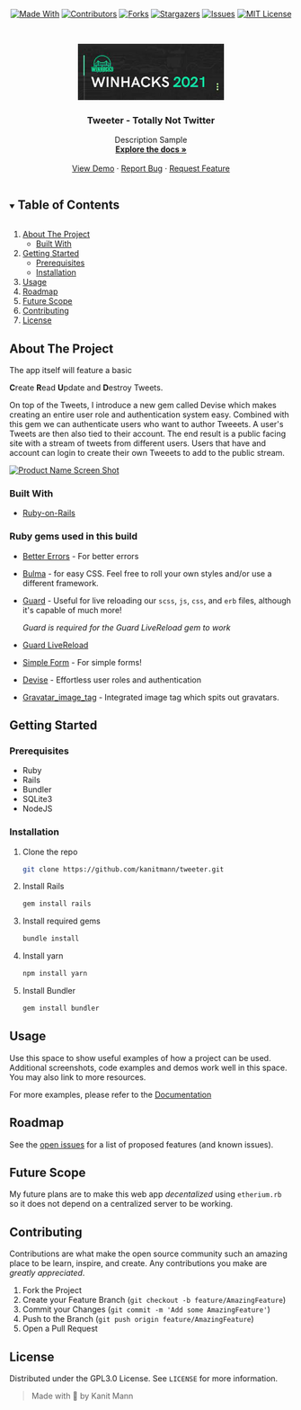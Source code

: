 <span style="display:block;text-align:center">


[![Made With][made-with-shield]][made-with-url]
[![Contributors][contributors-shield]][contributors-url]
[![Forks][forks-shield]][forks-url]
[![Stargazers][stars-shield]][stars-url]
[![Issues][issues-shield]][issues-url]
[![MIT License][license-shield]][license-url]

</span>

<!-- PROJECT LOGO -->
<br />
<p align="center">
  <a href="https://github.com/kanitmann/tweeter">
    <img src="./Assets/logo.jpg" alt="Logo" width="260" height="100">
  </a>

  <h3 align="center">Tweeter - Totally Not Twitter</h3>

  <p align="center">
    Description Sample
    <br />
    <a href="https://github.com/kanitmann/tweeter"><strong>Explore the docs »</strong></a>
    <br />
    <br />
    <a href="https://github.com/kanitmann/tweeter">View Demo</a>
    ·
    <a href="https://github.com/kanitmann/tweeter/issues">Report Bug</a>
    ·
    <a href="https://github.com/kanitmann/tweeter/issues">Request Feature</a>
  </p>
</p>

<!-- TABLE OF CONTENTS -->
<details open="open">
  <summary><h2 style="display: inline-block">Table of Contents</h2></summary>
  <ol>
    <li>
      <a href="#about-the-project">About The Project</a>
      <ul>
        <li><a href="#built-with">Built With</a></li>
      </ul>
    </li>
    <li>
      <a href="#getting-started">Getting Started</a>
      <ul>
        <li><a href="#prerequisites">Prerequisites</a></li>
        <li><a href="#installation">Installation</a></li>
      </ul>
    </li>
    <li><a href="#usage">Usage</a></li>
    <li><a href="#roadmap">Roadmap</a></li>
    <li><a href="#future-scope">Future Scope</a></li>
    <li><a href="#contributing">Contributing</a></li>
    <li><a href="#license">License</a></li>
  </ol>
</details>

<!-- ABOUT THE PROJECT -->

## About The Project

The app itself will feature a basic 

**C**reate
**R**ead
**U**pdate
and
**D**estroy Tweets. 

On top of the Tweets, I introduce a new gem called Devise which makes creating an entire user role and authentication system easy. Combined with this gem we can authenticate users who want to author Tweeets. A user's Tweets are then also tied to their account. The end result is a public facing site with a stream of tweets from different users. Users that have and account can login to create their own Tweeets to add to the public stream.

[![Product Name Screen Shot][product-screenshot]](https://example.com)

### Built With

- [Ruby-on-Rails](https://rubyonrails.org/)

### Ruby gems used in this build

- [Better Errors](https://rubygems.org/gems/better_errors) - For better errors

- [Bulma](https://github.com/joshuajansen/bulma-rails) - for easy CSS. Feel free to roll your own styles and/or use a different framework.

- [Guard](https://github.com/guard/guard) - Useful for live reloading our `scss`, `js`, `css`, and `erb` files, although it's capable of much more!

  *Guard is required for the Guard LiveReload gem to work*

- [Guard LiveReload](https://github.com/guard/guard-livereload)

- [Simple Form](https://github.com/plataformatec/simple_form) - For simple forms!

- [Devise](https://github.com/plataformatec/devise) - Effortless user roles and authentication

- [Gravatar_image_tag](https://github.com/mdeering/gravatar_image_tag) - Integrated image tag which spits out gravatars.
<!-- GETTING STARTED -->

## Getting Started



### Prerequisites

- Ruby
- Rails
- Bundler
- SQLite3
- NodeJS
  

### Installation

1. Clone the repo
   ```bash
   git clone https://github.com/kanitmann/tweeter.git
   ```
2. Install Rails
   ```bash
   gem install rails
   ```
3. Install required gems
   ```bash
   bundle install
   ```
4. Install yarn
    ```bash
    npm install yarn
    ```
5. Install Bundler
   ```bash
   gem install bundler
   ```

<!-- USAGE EXAMPLES -->

## Usage

Use this space to show useful examples of how a project can be used. Additional screenshots, code examples and demos work well in this space. You may also link to more resources.

For more examples, please refer to the [Documentation](https://example.com)

<!-- ROADMAP -->

## Roadmap

See the [open issues](https://github.com/kanitmann/tweeter/issues) for a list of proposed features (and known issues).

<!-- CONTRIBUTING -->

## Future Scope

My future plans are to make this web app *decentalized* using `etherium.rb` so it does not depend on a centralized server to be working.

## Contributing

Contributions are what make the open source community such an amazing place to be learn, inspire, and create. Any contributions you make are *greatly appreciated*.

1. Fork the Project
2. Create your Feature Branch (`git checkout -b feature/AmazingFeature`)
3. Commit your Changes (`git commit -m 'Add some AmazingFeature'`)
4. Push to the Branch (`git push origin feature/AmazingFeature`)
5. Open a Pull Request

<!-- LICENSE -->

## License

Distributed under the GPL3.0 License. See `LICENSE` for more information.

> Made with 💙 by Kanit Mann

<!-- MARKDOWN LINKS & IMAGES -->
<!-- https://www.markdownguide.org/basic-syntax/#reference-style-links -->

[contributors-shield]: https://img.shields.io/github/contributors/kanitmann/tweeter.svg?style=for-the-badge
[contributors-url]: https://github.com/kanitmann/tweeter/graphs/contributors
[forks-shield]: https://img.shields.io/github/forks/kanitmann/tweeter.svg?style=for-the-badge
[forks-url]: https://github.com/kanitmann/tweeter/network/members
[stars-shield]: https://img.shields.io/github/stars/kanitmann/tweeter.svg?style=for-the-badge
[stars-url]: https://github.com/kanitmann/tweeter/stargazers
[issues-shield]: https://img.shields.io/github/issues/kanitmann/tweeter.svg?style=for-the-badge
[issues-url]: https://github.com/kanitmann/tweeter/issues
[license-shield]: https://img.shields.io/github/license/kanitmann/tweeter?style=for-the-badge&logo=appveyor
[license-url]: https://github.com/kanitmann/tweeter/blob/master/LICENSE.txt
[made-with-shield]: https://img.shields.io/github/languages/top/kanitmann/tweeter?style=for-the-badge

[made-with-url]: https://shields.io/github/languages/top/kanitmann/tweeter.svg?style-for-the-badge
[product-screenshot]: (images/screenshot.png)